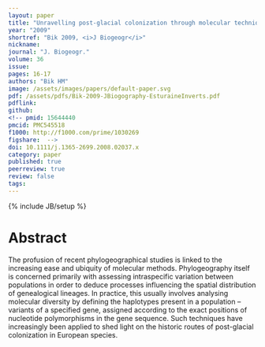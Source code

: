 ```yaml
---
layout: paper
title: "Unravelling post-glacial colonization through molecular techniques: new insight from estuarine invertebrates"
year: "2009"
shortref: "Bik 2009, <i>J Biogeogr</i>"
nickname: 
journal: "J. Biogeogr."
volume: 36
issue: 
pages: 16-17
authors: "Bik HM"
image: /assets/images/papers/default-paper.svg
pdf: /assets/pdfs/Bik-2009-JBiogography-EsturaineInverts.pdf
pdflink: 
github: 
<!-- pmid: 15644440
pmcid: PMC545518
f1000: http://f1000.com/prime/1030269
figshare:  -->
doi: 10.1111/j.1365-2699.2008.02037.x
category: paper
published: true
peerreview: true
review: false
tags: 
---
```

{% include JB/setup %}

# Abstract

The profusion of recent phylogeographical studies is linked to the increasing ease and ubiquity of molecular methods. Phylogeography itself is concerned primarily with assessing intraspecific variation between populations in order to deduce processes influencing the spatial distribution of genealogical lineages. In practice, this usually involves analysing molecular diversity by defining the haplotypes present in a population – variants of a specified gene, assigned according to the exact positions of nucleotide polymorphisms in the gene sequence. Such techniques have increasingly been applied to shed light on the historic routes of post-glacial colonization in European species.
